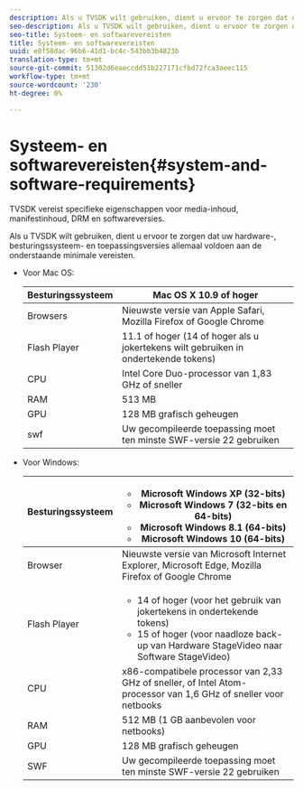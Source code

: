 ```yaml
---
description: Als u TVSDK wilt gebruiken, dient u ervoor te zorgen dat uw hardware-, besturingssysteem- en toepassingsversies allemaal voldoen aan de onderstaande minimale vereisten.
seo-description: Als u TVSDK wilt gebruiken, dient u ervoor te zorgen dat uw hardware-, besturingssysteem- en toepassingsversies allemaal voldoen aan de onderstaande minimale vereisten.
seo-title: Systeem- en softwarevereisten
title: Systeem- en softwarevereisten
uuid: e0f58dac-96b6-41d1-bc4c-543bb3b4823b
translation-type: tm+mt
source-git-commit: 51302d6eaeccdd51b227171cfbd72fca3aeec115
workflow-type: tm+mt
source-wordcount: '230'
ht-degree: 0%

---
```



# Systeem- en softwarevereisten{#system-and-software-requirements}

TVSDK vereist specifieke eigenschappen voor media-inhoud, manifestinhoud, DRM en softwareversies.

Als u TVSDK wilt gebruiken, dient u ervoor te zorgen dat uw hardware-, besturingssysteem- en toepassingsversies allemaal voldoen aan de onderstaande minimale vereisten.

<!--<a id="section_FD9C110E85BB483B869FBB94E5662710"></a>-->

* Voor Mac OS:

   | Besturingssysteem | Mac OS X 10.9 of hoger |
   |---|---|
   | Browsers | Nieuwste versie van Apple Safari, Mozilla Firefox of Google Chrome |
   | Flash Player | 11.1 of hoger (14 of hoger als u jokertekens wilt gebruiken in ondertekende tokens) |
   | CPU | Intel Core Duo-processor van 1,83 GHz of sneller |
   | RAM | 513 MB |
   | GPU | 128 MB grafisch geheugen |
   | swf | Uw gecompileerde toepassing moet ten minste SWF-versie 22 gebruiken |

* Voor Windows:

   | Besturingssysteem | <ul><li>Microsoft Windows XP (32-bits)</li><li>Microsoft Windows 7 (32-bits en 64-bits)</li><li>Microsoft Windows 8.1 (64-bits)</li><li>Microsoft Windows 10 (64-bits)</li></ul> |
   |---|---|
   | Browser | Nieuwste versie van Microsoft Internet Explorer, Microsoft Edge, Mozilla Firefox of Google Chrome |
   | Flash Player | <ul><li>14 of hoger (voor het gebruik van jokertekens in ondertekende tokens)</li><li>15 of hoger (voor naadloze back-up van Hardware StageVideo naar Software StageVideo)</li></ul> |
   | CPU | x86-compatibele processor van 2,33 GHz of sneller, of Intel Atom-processor van 1,6 GHz of sneller voor netbooks |
   | RAM | 512 MB (1 GB aanbevolen voor netbooks) |
   | GPU | 128 MB grafisch geheugen |
   | SWF | Uw gecompileerde toepassing moet ten minste SWF-versie 22 gebruiken |
